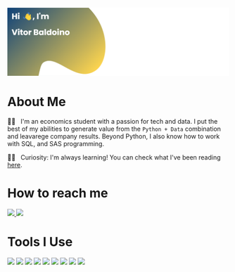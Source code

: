 
![Banner](./images/banner.png)

# About Me


:technologist: &nbsp; I'm an economics student with a passion for tech and data. I put the best of my abilities to generate value from the `Python + Data` combination and leavarege company results. Beyond Python, I also know how to work with SQL, and SAS programming. 
<br/>

:student: &nbsp; Curiosity: I'm always learning! You can check what I've been reading [here](https://github.com/baldoinov/text-books). <br/>


# How to reach me

<p>
  <a href="mailto:vdbaldoino@gmail.com?subject=Olá%20Bruno%20Tacca">
    <img src="https://img.shields.io/badge/gmail-%23D14836.svg?&style=for-the-badge&logo=gmail&logoColor=white"/>
  </a>
  <a href="https://www.linkedin.com/in/vitorbaldoino/">
    <img src="https://img.shields.io/badge/linkedin-%230077B5.svg?&style=for-the-badge&logo=linkedin&logoColor=white" />
  </a>
</p>


# Tools I Use

![](https://img.shields.io/badge/Editor-VS_Code-informational?style=flat&logo=visual-studio-code&logoColor=white&color=6aa6f8)
![](https://img.shields.io/badge/Editor-Jupyter-informational?style=flat&logo=Jupyter&logoColor=white&color=6aa6f8)
![](https://img.shields.io/badge/Code-Python-informational?style=flat&logo=python&logoColor=white&color=6aa6f8)
![](https://img.shields.io/badge/Tools-pandas-informational?style=flat&logo=pandas&logoColor=white&color=6aa6f8)
![](https://img.shields.io/badge/Tools-Tableau-informational?style=flat&logo=Tableau&logoColor=white&color=6aa6f8)
![](https://img.shields.io/badge/Tools-Microsoft_Office-informational?style=flat&logo=Microsoft-Office&logoColor=white&color=6aa6f8)
![](https://img.shields.io/badge/Tools-Microsoft_Excel-informational?style=flat&logo=Microsoft-Excel&logoColor=white&color=6aa6f8)
![](https://img.shields.io/badge/Tools-Microsoft_Power_Point-informational?style=flat&logo=Microsoft-PowerPoint&logoColor=white&color=6aa6f8)
![](https://img.shields.io/badge/Tools-Microsoft_Word-informational?style=flat&logo=Microsoft-Word&logoColor=white&color=6aa6f8)



<!--

![](https://img.shields.io/badge/Tools-PostgreSQL-informational?style=flat&logo=postgresql&logoColor=white&color=6aa6f8)

![](https://img.shields.io/badge/Tools-Power_BI-informational?style=flat&logo=Power-BI&logoColor=white&color=6aa6f8)
-->
